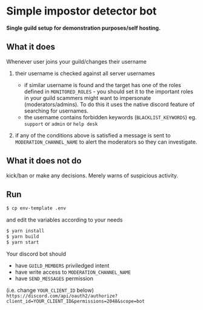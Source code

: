# Simple impostor detector bot

**Single guild setup for demonstration purposes/self hosting.**

## What it does
Whenever user joins your guild/changes their username 

1) their username is checked against all server usernames
   - if similar username is found and the target has one of the roles defined in `MONITORED_ROLES` - you should set it to the important roles in your guild scammers might want to impersonate (moderators/admins). To do this it uses the native discord feature of searching for usernames.
   - the username contains forbidden keywords (`BLACKLIST_KEYWORDS`) eg. `support` or `admin` or `help desk`

2) if any of the conditions above is satisfied a message is sent to `MODERATION_CHANNEL_NAME` to alert the moderators so they can investigate.

## What it does not do
kick/ban or make any decisions. Merely warns of suspicious activity.


## Run

``` sh
$ cp env-template .env
```
and edit the variables according to your needs

```sh
$ yarn install
$ yarn build
$ yarn start
```

Your discord bot should
- have `GUILD_MEMBERS` priviledged intent
- have write access to `MODERATION_CHANNEL_NAME`
- have `SEND_MESSAGES` permission

(i.e. change `YOUR_CLIENT_ID` below)
`https://discord.com/api/oauth2/authorize?client_id=YOUR_CLIENT_ID&permissions=2048&scope=bot`
